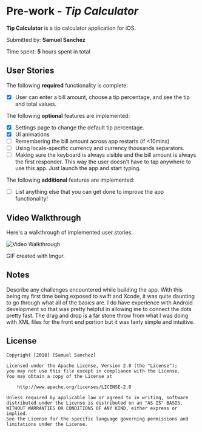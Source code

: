 # Pre-work - *Tip Calculator*

**Tip Calculator** is a tip calculator application for iOS.

Submitted by: **Samuel Sanchez**

Time spent: **5** hours spent in total

## User Stories

The following **required** functionality is complete:

* [x] User can enter a bill amount, choose a tip percentage, and see the tip and total values.

The following **optional** features are implemented:
* [x] Settings page to change the default tip percentage.
* [x] UI animations
* [ ] Remembering the bill amount across app restarts (if <10mins)
* [ ] Using locale-specific currency and currency thousands separators.
* [ ] Making sure the keyboard is always visible and the bill amount is always the first responder. This way the user doesn't have to tap anywhere to use this app. Just launch the app and start typing.

The following **additional** features are implemented:

- [ ] List anything else that you can get done to improve the app functionality!

## Video Walkthrough 

Here's a walkthrough of implemented user stories:

<img src='https://imgur.com/4j2Qn6O.gif' title='Video Walkthrough' width='' alt='Video Walkthrough' />

GIF created with Imgur.

## Notes

Describe any challenges encountered while building the app.
With this being my first time being exposed to swift and Xcode, it was quite daunting to go through what all of the basics are. I do have experience with Android development so that was pretty helpful in allowing me to connect the dots pretty fast. The drag and drop is a far stone throw from what I was doing with XML files for the front end portion but it was fairly simple and intuitive. 

## License

    Copyright [2018] [Samuel Sanchez]

    Licensed under the Apache License, Version 2.0 (the "License");
    you may not use this file except in compliance with the License.
    You may obtain a copy of the License at

        http://www.apache.org/licenses/LICENSE-2.0

    Unless required by applicable law or agreed to in writing, software
    distributed under the License is distributed on an "AS IS" BASIS,
    WITHOUT WARRANTIES OR CONDITIONS OF ANY KIND, either express or implied.
    See the License for the specific language governing permissions and
    limitations under the License.
